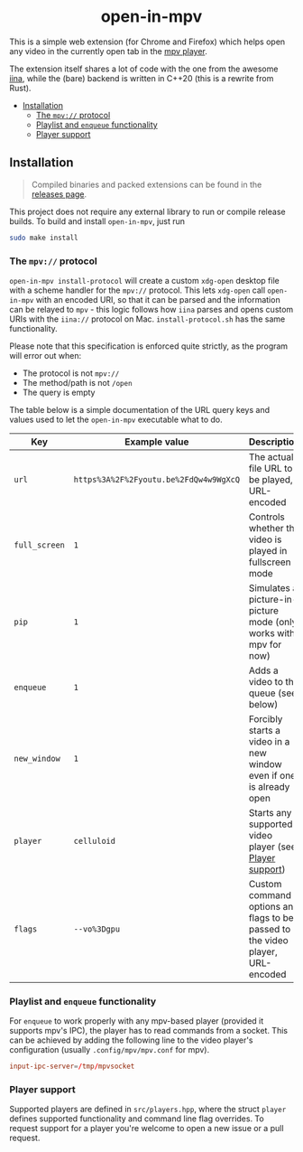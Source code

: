 <h1 align="center">open-in-mpv</h1>

This is a simple web extension (for Chrome and Firefox) which helps open any video in the currently open tab in the [mpv player](https://mpv.io).

The extension itself shares a lot of code with the one from the awesome [iina](https://github.com/iina/iina), while the (bare) backend is written in C++20 (this is a rewrite from Rust).

- [Installation](#installation)
  - [The `mpv://` protocol](#the-mpv-protocol)
  - [Playlist and `enqueue` functionality](#playlist-and-enqueue-functionality)
  - [Player support](#player-support)

## Installation
> Compiled binaries and packed extensions can be found in the [releases page](https://github.com/Baldomo/open-in-mpv/releases).

This project does not require any external library to run or compile release builds. To build and install `open-in-mpv`, just run

```sh
sudo make install
```

### The `mpv://` protocol
`open-in-mpv install-protocol` will create a custom `xdg-open` desktop file with a scheme handler for the `mpv://` protocol. This lets `xdg-open` call `open-in-mpv` with an encoded URI, so that it can be parsed and the information can be relayed to `mpv` - this logic follows how `iina` parses and opens custom URIs with the `iina://` protocol on Mac. `install-protocol.sh` has the same functionality.

Please note that this specification is enforced quite strictly, as the program will error out when:

- The protocol is not `mpv://`
- The method/path is not `/open`
- The query is empty

The table below is a simple documentation of the URL query keys and values used to let the `open-in-mpv` executable what to do.

| Key           | Example value                          | Description |
|---------------|----------------------------------------|---------------|
| `url`         | `https%3A%2F%2Fyoutu.be%2FdQw4w9WgXcQ` | The actual file URL to be played, URL-encoded |
| `full_screen` | `1`                                    | Controls whether the video is played in fullscreen mode |
| `pip`         | `1`                                    | Simulates a picture-in-picture mode (only works with mpv for now) |
| `enqueue`     | `1`                                    | Adds a video to the queue (see below) |
| `new_window`  | `1`                                    | Forcibly starts a video in a new window even if one is already open |
| `player`      | `celluloid`                            | Starts any supported video player (see [Player support](#player-support)) |
| `flags`       | `--vo%3Dgpu`                           | Custom command options and flags to be passed to the video player, URL-encoded |

### Playlist and `enqueue` functionality
For `enqueue` to work properly with any mpv-based player (provided it supports mpv's IPC), the player has to read commands from a socket. This can be achieved by adding the following line to the video player's configuration (usually `.config/mpv/mpv.conf` for mpv).

```conf
input-ipc-server=/tmp/mpvsocket
```

### Player support
Supported players are defined in `src/players.hpp`, where the struct `player` defines supported functionality and command line flag overrides. To request support for a player you're welcome to open a new issue or a pull request.